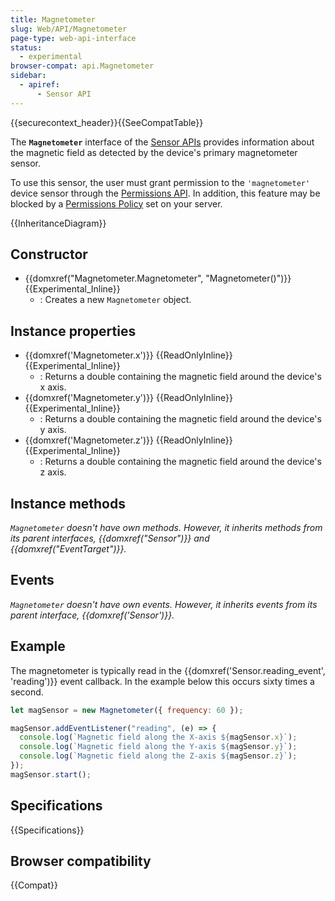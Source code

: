 ```yaml
---
title: Magnetometer
slug: Web/API/Magnetometer
page-type: web-api-interface
status:
  - experimental
browser-compat: api.Magnetometer
sidebar:
  - apiref:
      - Sensor API
---
```


{{securecontext_header}}{{SeeCompatTable}}

The **`Magnetometer`** interface of the [Sensor APIs](/en-US/docs/Web/API/Sensor_APIs) provides information about the magnetic field as detected by the device's primary magnetometer sensor.

To use this sensor, the user must grant permission to the `'magnetometer'` device sensor through the [Permissions API](/en-US/docs/Web/API/Permissions_API). In addition, this feature may be blocked by a [Permissions Policy](/en-US/docs/Web/HTTP/Guides/Permissions_Policy) set on your server.

{{InheritanceDiagram}}

## Constructor

- {{domxref("Magnetometer.Magnetometer", "Magnetometer()")}} {{Experimental_Inline}}
  - : Creates a new `Magnetometer` object.

## Instance properties

- {{domxref('Magnetometer.x')}} {{ReadOnlyInline}} {{Experimental_Inline}}
  - : Returns a double containing the magnetic field around the device's x axis.
- {{domxref('Magnetometer.y')}} {{ReadOnlyInline}} {{Experimental_Inline}}
  - : Returns a double containing the magnetic field around the device's y axis.
- {{domxref('Magnetometer.z')}} {{ReadOnlyInline}} {{Experimental_Inline}}
  - : Returns a double containing the magnetic field around the device's z axis.

## Instance methods

_`Magnetometer` doesn't have own methods. However, it inherits methods from its parent interfaces, {{domxref("Sensor")}} and {{domxref("EventTarget")}}._

## Events

_`Magnetometer` doesn't have own events. However, it inherits events from its parent interface, {{domxref('Sensor')}}._

## Example

The magnetometer is typically read in the {{domxref('Sensor.reading_event', 'reading')}} event callback. In the example below this occurs sixty times a second.

```js
let magSensor = new Magnetometer({ frequency: 60 });

magSensor.addEventListener("reading", (e) => {
  console.log(`Magnetic field along the X-axis ${magSensor.x}`);
  console.log(`Magnetic field along the Y-axis ${magSensor.y}`);
  console.log(`Magnetic field along the Z-axis ${magSensor.z}`);
});
magSensor.start();
```

## Specifications

{{Specifications}}

## Browser compatibility

{{Compat}}
